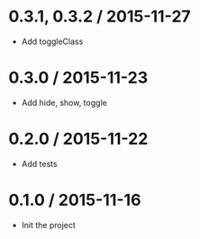 0.3.1, 0.3.2 / 2015-11-27
==================
- Add toggleClass

0.3.0 / 2015-11-23
==================
- Add hide, show, toggle

0.2.0 / 2015-11-22
==================
- Add tests

0.1.0 / 2015-11-16
==================
- Init the project
